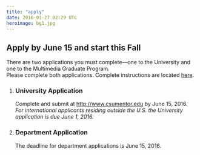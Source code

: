 ```yaml
---
title: "apply"
date: 2016-01-27 02:29 UTC
heroimage: bg1.jpg
---
```

Apply by June 15 and start this Fall
----
There are two applications you must complete—one to the University and one to the Multimedia Graduate Program.  
Please complete both applications. Complete instructions are located [here](../admission/).

1. ### University Application
   Complete and submit at http://www.csumentor.edu by June 15, 2016.<br>
   *For international applicants residing outside the U.S. the University application is due June 1, 2016.*

2. ### Department Application
   <script id="rbox-loader-script" data-expand-hash="#op-94231-masters-degree-in-multimedia"></script>
   The deadline for department applications is June 15, 2016.
